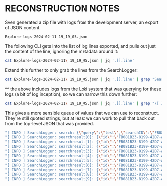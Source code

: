 # RECONSTRUCTION NOTES

Sven generated a zip file with logs from the development server, an export of JSON content.

`Explore-logs-2024-02-11 19_19_05.json`

The following CLI gets into the list of log lines exported, and pulls out just the content of the line, ignoring the metadata around it:

```bash
cat Explore-logs-2024-02-11\ 19_19_05.json | jq '.[].line'
```

Extend this further to only grab the lines from the SearchLogger:

```bash
cat Explore-logs-2024-02-11\ 19_19_05.json | jq '.[].line' | grep "SearchLogger"
```

^^ the above includes logs from the Loki system that was querying for these logs (a bit of log inception), so we can narrow this down further:

```bash
cat Explore-logs-2024-02-11\ 19_19_05.json | jq '.[].line' | grep "\[ INFO \] SearchLogger"
```

This gives a more sensible queue of values that we can use to reconstruct. They're still quoted strings, but at least we can work to pull that back out from the top-level JSON that was provided.

```bash
"[ INFO ] SearchLogger: search: {\"query\":\"test\",\"searchID\":\"FB081B23-8199-42D7-AF5B-B5659F438317\"} [component: server]\n"
"[ INFO ] SearchLogger: searchresult[0]: {\"id\":\"FB081B23-8199-42D7-AF5B-B5659F438317\",\"r\":{\"author\":{\"_0\":{\"name\":\"NoTests\"}}}} [component: server]\n"
"[ INFO ] SearchLogger: searchresult[1]: {\"id\":\"FB081B23-8199-42D7-AF5B-B5659F438317\",\"r\":{\"author\":{\"_0\":{\"name\":\"XCTestHTMLReport\"}}}} [component: server]\n"
"[ INFO ] SearchLogger: searchresult[2]: {\"id\":\"FB081B23-8199-42D7-AF5B-B5659F438317\",\"r\":{\"keyword\":{\"_0\":{\"keyword\":\"snapshot-testing\"}}}} [component: server]\n"
"[ INFO ] SearchLogger: searchresult[3]: {\"id\":\"FB081B23-8199-42D7-AF5B-B5659F438317\",\"r\":{\"keyword\":{\"_0\":{\"keyword\":\"testing\"}}}} [component: server]\n"
"[ INFO ] SearchLogger: searchresult[4]: {\"id\":\"FB081B23-8199-42D7-AF5B-B5659F438317\",\"r\":{\"keyword\":{\"_0\":{\"keyword\":\"xctestcase\"}}}} [component: server]\n"
"[ INFO ] SearchLogger: searchresult[5]: {\"id\":\"FB081B23-8199-42D7-AF5B-B5659F438317\",\"r\":{\"keyword\":{\"_0\":{\"keyword\":\"testability\"}}}} [component: server]\n"
"[ INFO ] SearchLogger: searchresult[6]: {\"id\":\"FB081B23-8199-42D7-AF5B-B5659F438317\",\"r\":{\"keyword\":{\"_0\":{\"keyword\":\"test-driven-development\"}}}} [component: server]\n"
"[ INFO ] SearchLogger: searchresult[7]: {\"id\":\"FB081B23-8199-42D7-AF5B-B5659F438317\",\"r\":{\"keyword\":{\"_0\":{\"keyword\":\"uitest\"}}}} [component: server]\n"
"[ INFO ] SearchLogger: searchresult[8]: {\"id\":\"FB081B23-8199-42D7-AF5B-B5659F438317\",\"r\":{\"keyword\":{\"_0\":{\"keyword\":\"uitests\"}}}} [component: server]\n"
"[ INFO ] SearchLogger: searchresult[9]: {\"id\":\"FB081B23-8199-42D7-AF5B-B5659F438317\",\"r\":{\"keyword\":{\"_0\":{\"keyword\":\"xcuitest\"}}}} [component: server]\n"
```